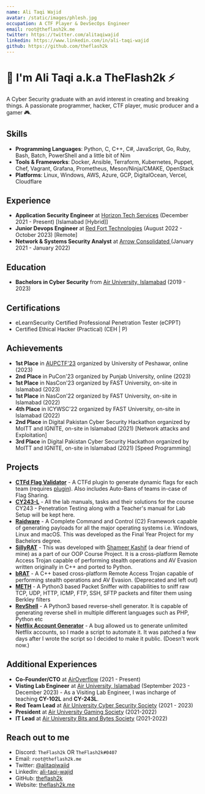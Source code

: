 ```yaml
---
name: Ali Taqi Wajid
avatar: /static/images/phlesh.jpg
occupation: A CTF Player & DevSecOps Engineer
email: root@theflash2k.me
twitter: https://twitter.com/alitaqiwajid
linkedin: https://www.linkedin.com/in/ali-taqi-wajid
github: https://github.com/theflash2k
---
```


# 👋 I'm Ali Taqi a.k.a TheFlash2k ⚡

A Cyber Security graduate with an avid interest in creating and breaking things. A passionate programmer, hacker, CTF player, music producer and a gamer 🎮.

## Skills

- **Programming Languages**: Python, C, C++, C#, JavaScript, Go, Ruby, Bash, Batch, PowerShell and a little bit of Nim
- **Tools & Frameworks**: Docker, Ansible, Terraform, Kubernetes, Puppet, Chef, Vagrant, Grafana, Prometheus, Meson/Ninja/CMAKE, OpenStack
- **Platforms**: Linux, Windows, AWS, Azure, GCP, DigitalOcean, Vercel, Cloudflare

## Experience

- **Application Security Engineer** at [Horizon Tech Services](https://www.horizon.com.pk/) (December 2021 - Present) [Islamabad [Hybrid]]
- **Junior Devops Engineer** at [Red Fort Technologies](https://redforttech.com/) (August 2022 - October 2023) [Remote]
- **Network & Systems Security Analyst** at [Arrow Consolidated ](https://arrowconsolidated.com) (January 2021 - January 2022)

## Education

- **Bachelors in Cyber Security** from [Air University, Islamabad](https://au.edu.pk/) (2019 - 2023)

## Certifications

- eLearnSecurity Certified Professional Penetration Tester (eCPPT)
- Certified Ethical Hacker (Practical) (CEH | P)

## Achievements

- **1st Place** in [AUPCTF'23](https://ctftime.org/event/2025) organized by University of Peshawar, online (2023)
- **2nd Place** in PuCon'23 organized by Punjab University, online (2023)
- **1st Place** in NasCon'23 organized by FAST University, on-site in Islamabad (2023)
- **1st Place** in NasCon'22 organized by FAST University, on-site in Islamabad (2022)
- **4th Place** in ICYWSC'22 organized by FAST University, on-site in Islamabad (2022)
- **2nd Place** in Digital Pakistan Cyber Security Hackathon organized by MoITT and IGNITE, on-site in Islamabad (2021) [Network attacks and Exploitation]
- **3rd Place** in Digital Pakistan Cyber Security Hackathon organized by MoITT and IGNITE, on-site in Islamabad (2021) [Speed Programming]

## Projects

- [**CTFd Flag Validator**](https://github.com/theflash2k/CTFd-Flag-Validator) - A CTFd plugin to generate dynamic flags for each team (requires [plugin](https://github.com/theflash2k/containers)). Also includes Auto-Bans of teams in-case of Flag Sharing.
- [**CY243-L**](https://github.com/theflash2k/CY243-L) - All the lab manuals, tasks and their solutions for the course CY243 - Penetration Testing along with a Teacher's manual for Lab Setup will be kept here.
- [**Raidware**](https://github.com/theflash2k/Raidware) - A Complete Command and Control (C2) Framework capable of generating payloads for all the major operating systems i.e. Windows, Linux and macOS. This was developed as the Final Year Project for my Bachelors degree.
- [**SillyRAT**](https://github.com/hash3liZer/SillyRAT) - This was developed with [Shameer Kashif](https://shameerkashif.me/) (a dear friend of mine) as a part of our OOP Course Project. It is a cross-platform Remote Access Trojan capable of performing stealth operations and AV Evasion written originally in C++ and ported to Python.
- [**bRAT**](https://github.com/theflash2k/brat) - A C++ based cross-platform Remote Access Trojan capable of performing stealth operations and AV Evasion. (Deprecated and left out)
- [**METH**](https://github.com/theflash2k/meth) - A Python3 based Packet Sniffer with capabilities to sniff raw TCP, UDP, HTTP, ICMP, FTP, SSH, SFTP packets and filter them using Berkley filters
- [**RevShell**](https://github.com/theflash2k/revshell) - A Python3 based reverse-shell generator. It is capable of generating reverse shell in multiple different languages such as PHP, Python etc
- [**Netflix Account Generator**](https://github.com/TheFlash2k/netflix) - A bug allowed us to generate unlimited Netflix accounts, so I made a script to automate it. It was patched a few days after I wrote the script so I decided to make it public. (Doesn't work now.)

## Additional Experiences

- **Co-Founder/CTO** at [AirOverflow](https://airoverflow.com/) (2021 - Present)
- **Visting Lab Engineer** at [Air University, Islamabad](https://au.edu.pk/) (September 2023 - December 2023) - As a Visiting Lab Engineer, I was incharge of teaching **CY-102L** and **CY-243L**.
- **Red Team Lead** at [Air University Cyber Security Society](https://www.au.edu.pk/pages/Faculties/Computing_AI/Cyber_Security/dept_cyber_security_society.aspx) (2021 - 2023)
- **President** at [Air University Gaming Society](https://www.instagram.com/auegamingsociety/) (2021-2022)
- **IT Lead** at [Air University Bits and Bytes Society](https://www.aubitsnbytes.com/) (2021-2022)

## Reach out to me

- Discord: `TheFlash2k` OR `TheFlash2k#0407`
- Email: `root@theflash2k.me`
- Twitter: [@alitaqiwajid](https://twitter.com/alitaqiwajid)
- LinkedIn: [ali-taqi-wajid](https://www.linkedin.com/in/ali-taqi-wajid)
- GitHub: [theflash2k](https://github.com/theflash2k)
- Website: [theflash2k.me](https://theflash2k.me)
